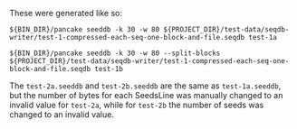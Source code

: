 These were generated like so:

```
${BIN_DIR}/pancake seeddb -k 30 -w 80 ${PROJECT_DIR}/test-data/seqdb-writer/test-1-compressed-each-seq-one-block-and-file.seqdb test-1a

${BIN_DIR}/pancake seeddb -k 30 -w 80 --split-blocks ${PROJECT_DIR}/test-data/seqdb-writer/test-1-compressed-each-seq-one-block-and-file.seqdb test-1b
```

The `test-2a.seeddb` and `test-2b.seeddb` are the same as `test-1a.seeddb`, but the number of bytes for each SeedsLine was manually changed to an invalid value for `test-2a`, while for `test-2b` the number of seeds was changed to an invalid value.
